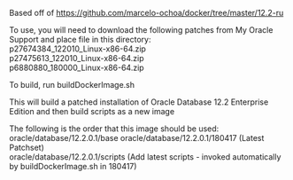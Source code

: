 Based off of https://github.com/marcelo-ochoa/docker/tree/master/12.2-ru

To use, you will need to download the following patches from My Oracle Support and place file in this directory:  
p27674384_122010_Linux-x86-64.zip  
p27475613_122010_Linux-x86-64.zip  
p6880880_180000_Linux-x86-64.zip  

To build, run buildDockerImage.sh

This will build a patched installation of Oracle Database 12.2 Enterprise Edition and then build scripts as a new image

The following is the order that this image should be used:  
      oracle/database/12.2.0.1/base
      oracle/database/12.2.0.1/180417 (Latest Patchset)  
      oracle/database/12.2.0.1/scripts (Add latest scripts - invoked automatically by buildDockerImage.sh in 180417)

